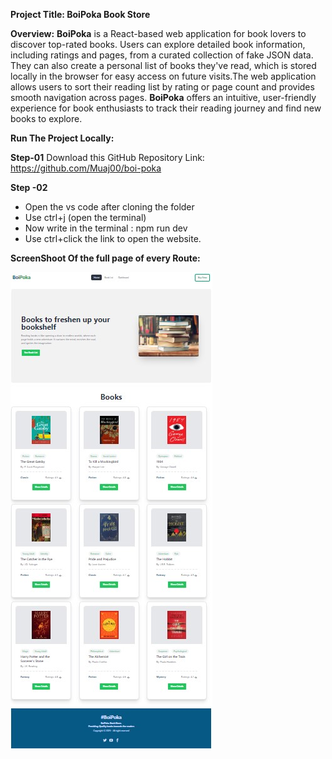 **Project Title: BoiPoka Book Store**

**Overview:** 
**BoiPoka** is a React-based web application for book lovers to discover top-rated books. Users can explore detailed book information, including ratings and pages, from a curated collection of fake JSON data. They can also create a personal list of books they've read, which is stored locally in the browser for easy access on future visits.The web application allows users to sort their reading list by rating or page count and provides smooth navigation across pages. **BoiPoka** offers an intuitive, user-friendly experience for book enthusiasts to track their reading journey and find new books to explore.

**Run The Project Locally:**

**Step-01**
Download this GitHub Repository Link: https://github.com/Muaj00/boi-poka

**Step -02**
- Open the vs code after cloning the folder
- Use ctrl+j (open the terminal)
- Now write in the terminal : npm run dev
- Use ctrl+click the link to open the website.


**ScreenShoot Of the full page of every Route:**


![Alt Text](src/assets/BoiPoka.jpg)



